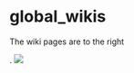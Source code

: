 # global_wikis
  
The wiki pages are to the right

.
![](http://rlv.zcache.com/right_arrow_street_sign_mug-r3bffa0e4df0248fea081931686978f89_x7jgr_8byvr_324.jpg)
